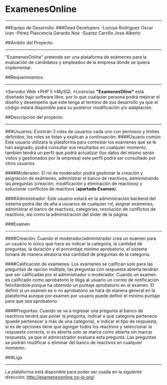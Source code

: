 # ExamenesOnline
***
##Equipo de Desarrollo: 
###Dead Developers
-Lozoya Rodríguez Oscar Ivan
-Pérez Plascencia Gerardo Noé
-Suarez Carrillo Jose Alberto  

##Ámbito del Proyecto:
***
“ExamenesOnline” pretende ser una plataforma de exámenes para la evaluación de candidatos y empleados de la empresa donde se quiera implementar.

##Requerimientos:
***
*Servidor Web
*PHP 5
*MySQL
*Licencias
**"ExamenesOline"** está diseñado bajo software libre, por lo que cualquier persona podrá mejorar el diseño y desempeño que este tenga al termino de sus desarrollo ya que el código estará disponible para su posterior modificación y/o adaptación.  

##Descripción del proyecto:
***
###Usuarios:
Existirán 3 roles de usuarios cada uno con permisos y limites definidos, los roles se listan y explican a continuación:
####Usuario común:
Este usuario utilizara la plataforma para contestar los exámenes que se le han asignado, podrá consultar sus resultados en cualquier momento, también tendrá un perfil que podrá actualizar (los datos del mismo serán vistos y gestionados por la empresa) este perfil podrá ser consultado por otros usuarios.

####Moderador:
El rol de moderador podrá gestionar la creación y asignación de exámenes, administrar el banco de reactivos, administrando las preguntas (creación, modificación y eliminación de reactivos) y solucionar conflictos de reactivos (**apartado Examen**). 

####Administrador:
Este usuario estará en la administración backend del sistema podrá dar de alta a usuarios de cualquier rol, asignar exámenes, administrar el banco de reactivos, categorías, resolución de conflictos de reactivos, así como la administración del slider de la página.

###Examen
***
####Creación:
Cuando el moderador/administrador crea un examen para un usuario lo único que hace es indicar la categoría, la cantidad de preguntas, la duración y el porcentaje mínimo aprobatorio, el sistema tomara de manera aleatoria esa cantidad de preguntas de la categoría.

####Calificación de exámenes:
Los exámenes se califican solo para las preguntas de opción múltiple, las preguntas con respuesta abierta tendrán que ser calificadas por el administrador o moderador.
Cuando un examen es calificado como aprobatorio le llega al usuario un correo de notificación felicitándole porque ha obtenido un puntaje aprobatorio en el examen.
El definir si un examen es o no aprobatorio se hará de manera general en la plataforma aunque por examen por usuario puede definir el mínimo puntaje para que sea aprobatorio.

####Preguntas:
Cuando se va a ingresar una pregunta al banco de reactivos tendrá que poner la pregunta, indicar a que categoría pertenece (puede pertenecer a más de una categoría), e indicar el tipo de respuesta, si es de opciones tiene que agregar todos los reactivos y seleccionar la respuesta correcta, si es abierta solo se marca como abierta sin marcar respuesta, ya que el administrador evaluara esta pregunta.
Las preguntas se podrán modificar o eliminar del banco de reactivos en cualquier momento.

###Liga
***
La plataforma está disponible para poder ser usada en la siguiente dirección:
<http://examenesonline.no-ip.org/> 